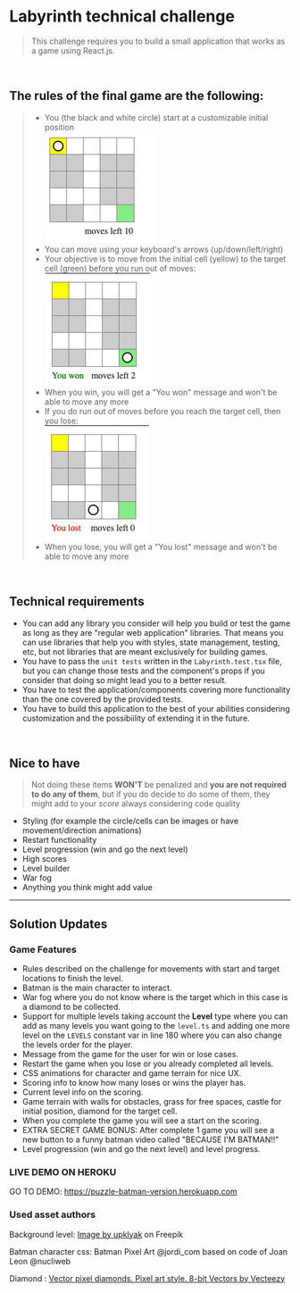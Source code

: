 # Labyrinth technical challenge

> This challenge requires you to build a small application that works as a game using React.js.

<br />

## The rules of the final game are the following:
> * You (the black and white circle) start at a customizable initial position
> <br/> ![Initial](screen-initial.png)
> * You can move using your keyboard's arrows (up/down/left/right)
> * Your objective is to move from the initial cell (yellow) to the target cell (green) before you run out of moves:
> <br/> ![Win](screen-win.png)
> * When you win, you will get a "You won" message and won't be able to move any more
> * If you do run out of moves before you reach the target cell, then you lose:
> <br/> ![Lose](screen-lose.png)
> * When you lose, you will get a "You lost" message and won't be able to move any more

<br />

## Technical requirements
* You can add any library you consider will help you build or test the game as long as they are "regular web application" libraries. That means you can use libraries that help you with styles, state management, testing, etc, but not libraries that are meant exclusively for building games.
* You have to pass the `unit tests` written in the `Labyrinth.test.tsx` file, but you can change those tests and the component's props if you consider that doing so might lead you to a better result.
* You have to test the application/components covering more functionality than the one covered by the provided tests.
* You have to build this application to the best of your abilities considering customization and the possibiility of extending it in the future.

<br />

## Nice to have
> Not doing these items **WON'T** be penalized and **you are not required to do any of them**, but if you do decide to do some of them, they might add to your *score* always considering code quality
* Styling (for example the circle/cells can be images or have movement/direction animations)
* Restart functionality
* Level progression (win and go the next level) 
* High scores
* Level builder
* War fog
* Anything you think might add value
---
## Solution Updates

### Game Features

* Rules described on the challenge for movements with start and target locations to finish the level.
* Batman is the main character to interact.
* War fog where you do not know where is the target which in this case is a diamond to be collected.
* Support for multiple levels taking account the **Level** type where you can add as many levels you want going to the `level.ts` and adding one more level on the `LEVELS` constant var in line 180 where you can also change the levels order for the player.
* Message from the game for the user for win or lose cases.
* Restart the game when you lose or you already completed all levels.
* CSS animations for character and game terrain for nice UX.
* Scoring info to know how many loses or wins the player has.
* Current level info on the scoring.
* Game terrain with walls for obstacles, grass for free spaces, castle for initial position, diamond for the target cell.
* When you complete the game you will see a start on the scoring.
* EXTRA SECRET GAME BONUS: After complete 1 game you will see a new button to a funny batman video called "BECAUSE I'M BATMAN!!"
* Level progression (win and go the next level) and level progress.

### LIVE DEMO ON HEROKU

GO TO DEMO: https://puzzle-batman-version.herokuapp.com



### Used asset authors

Background level:
<a href="https://www.freepik.com/free-vector/gold-mine-tunnel-inside-view-cave-with-railway_30895627.htm#query=2d%20game%20background%20cave&position=13&from_view=search">Image by upklyak</a> on Freepik

Batman character css:
Batman Pixel Art @jordi_com based on code of Joan Leon @nucliweb

Diamond : <a href="https://www.vecteezy.com/vector-art/5008466-vector-pixel-diamonds-pixel-art-style-8-bit">Vector pixel diamonds. Pixel art style. 8-bit Vectors by Vecteezy</a>

